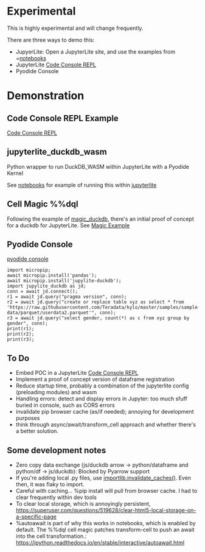 # Experimental
This is highly experimental and will change frequently. 

There are three ways to demo this:
- JupyerLite: Open a JupyterLite site, and use the examples from  =[notebooks](https://github.com/iqmo-org/jupylite_duckdb/tree/main/notebooks)
- JupyterLite [Code Console REPL](https://lesteve.github.io/jupyterlite-pyodide-dev/_output/repl/?kernel=python&code=print%28%22Installing%20packages%22%29%0A%25pip%20install%20jupylite-duckdb%20--pre%0A%25pip%20install%20plotly%0Aprint%28%22Creating%20DuckDB%20Instance%22%29%0Aimport%20jupylite_duckdb%20as%20duckdb%0Aawait%20duckdb.connect%28%29%0Aprint%28%22Printing%20DuckDB%20Version%22%29%0Adf%20%3D%20await%20duckdb.query%28%22pragma%20version%22%29%0Adisplay%28df%29%0A%0Aimport%20plotly.express%20as%20px%0Ar4%20%3D%20await%20duckdb.query%28%22select%20%2A%20from%20read_csv_auto%28%27https%3A%2F%2Fraw.githubusercontent.com%2Fmwaskom%2Fseaborn-data%2Fmaster%2Firis.csv%27%29%22%29%0Apx.scatter%28r4%2C%20x%3D%22sepal_length%22%2C%20y%3D%22petal_length%22%2C%20color%3D%22species%22%29%0A)
- Pyodide Console
# Demonstration
## Code Console REPL Example
[Code Console REPL](https://lesteve.github.io/jupyterlite-pyodide-dev/_output/repl/?kernel=python&code=print%28%22Installing%20packages%22%29%0A%25pip%20install%20jupylite-duckdb%20--pre%0A%25pip%20install%20plotly%0Aprint%28%22Creating%20DuckDB%20Instance%22%29%0Aimport%20jupylite_duckdb%20as%20duckdb%0Aawait%20duckdb.connect%28%29%0Aprint%28%22Printing%20DuckDB%20Version%22%29%0Adf%20%3D%20await%20duckdb.query%28%22pragma%20version%22%29%0Adisplay%28df%29%0A%0Aimport%20plotly.express%20as%20px%0Ar4%20%3D%20await%20duckdb.query%28%22select%20%2A%20from%20read_csv_auto%28%27https%3A%2F%2Fraw.githubusercontent.com%2Fmwaskom%2Fseaborn-data%2Fmaster%2Firis.csv%27%29%22%29%0Apx.scatter%28r4%2C%20x%3D%22sepal_length%22%2C%20y%3D%22petal_length%22%2C%20color%3D%22species%22%29%0A)

## jupyterlite_duckdb_wasm
Python wrapper to run DuckDB_WASM within JupyterLite with a Pyodide Kernel

See [notebooks](https://github.com/iqmo-org/jupylite_duckdb/tree/main/notebooks) for example of running this within [jupyterlite](https://jupyter.org/try-jupyter/lab/)

## Cell Magic %%dql
Following the example of [magic_duckdb](https://github.com/iqmo-org/magic_duckdb), there's an initial proof of concept for a duckdb for JupyterLite. 
See [Magic Example](https://github.com/iqmo-org/jupylite_duckdb/blob/main/notebooks/examples_magics.ipynb)




## Pyodide Console

[pyodide console](https://pyodide.org/en/stable/console.html)

```
import micropip;
await micropip.install('pandas');
await micropip.install('jupylite-duckdb');
import jupylite_duckdb as jd;
conn = await jd.connect();
r1 = await jd.query("pragma version", conn);
r2 = await jd.query("create or replace table xyz as select * from 'https://raw.githubusercontent.com/Teradata/kylo/master/samples/sample-data/parquet/userdata2.parquet'", conn);
r3 = await jd.query("select gender, count(*) as c from xyz group by gender", conn);
print(r1);
print(r2);
print(r3);
```

## To Do
- Embed POC in a JupyterLite [Code Console REPL](https://jupyterlite.readthedocs.io/en/latest/quickstart/embed-repl.html)
- Implement a proof of concept version of dataframe registration
- Reduce startup time, probably a combination of the jupyterlite config (preloading modules) and wasm
- Handling errors: detect and display errors in Jupyter: too much sfuff buried in console, such as CORS errors
- invalidate pip browser cache (as/if needed); annoying for development purposes
- think through async/await/transform_cell approach and whether there's a better solution.
## Some development notes
- Zero copy data exchange (js/duckdb arrow -> python/dataframe and python/df -> js/duckdb): Blocked by Pyarrow support
- If you're adding local .py files, use [importlib.invalidate_caches()](https://pyodide.org/en/stable/usage/faq.html#why-can-t-i-import-a-file-i-just-wrote-to-the-file-system). Even then, it was flaky to import.
- Careful with caching... %pip install will pull from browser cache. I had to clear frequently within dev tools
- To clear local storage, which is annoyingly persistent, https://superuser.com/questions/519628/clear-html5-local-storage-on-a-specific-page
- %autoawait is part of why this works in notebooks, which is enabled by default. The %%dql cell magic patches transform-cell to push an await into the cell transformation.: https://ipython.readthedocs.io/en/stable/interactive/autoawait.html